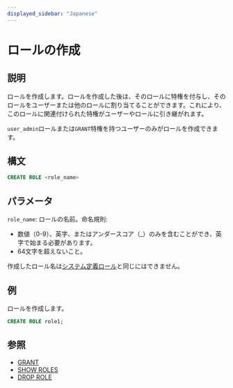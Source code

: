 ```yaml
---
displayed_sidebar: "Japanese"
---
```


# ロールの作成

## 説明

ロールを作成します。ロールを作成した後は、そのロールに特権を付与し、そのロールをユーザーまたは他のロールに割り当てることができます。これにより、このロールに関連付けられた特権がユーザーやロールに引き継がれます。

`user_admin`ロールまたは`GRANT`特権を持つユーザーのみがロールを作成できます。

## 構文

```sql
CREATE ROLE <role_name>
```

## パラメータ

`role_name`: ロールの名前。命名規則:

- 数値（0-9）、英字、またはアンダースコア（_）のみを含むことができ、英字で始まる必要があります。
- 64文字を超えないこと。

作成したロール名は[システム定義ロール](../../../administration/privilege_overview.md#system-defined-roles)と同じにはできません。

## 例

ロールを作成します。

  ```sql
  CREATE ROLE role1;
  ```

## 参照

- [GRANT](GRANT.md)
- [SHOW ROLES](SHOW_ROLES.md)
- [DROP ROLE](DROP_ROLE.md)